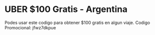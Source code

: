 # UBER $100 Gratis - Argentina

Podes usar este codigo para obtener $100 gratis en algun viaje.
Codigo Promocional: jfwz7dkpue
